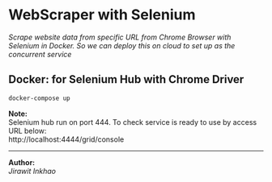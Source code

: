 # WebScraper with Selenium
_Scrape website data from specific URL from Chrome Browser with Selenium in Docker. So we can deploy this on cloud to set up as the concurrent service_

## Docker: for Selenium Hub with Chrome Driver
```sh
docker-compose up
```
**Note:**\
Selenium hub run on port 444. To check service is ready to use by access URL below:\
http://localhost:4444/grid/console


---
__Author:__ \
_Jirawit Inkhao_
